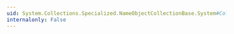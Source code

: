 ```yaml
---
uid: System.Collections.Specialized.NameObjectCollectionBase.System#Collections#ICollection#IsSynchronized
internalonly: False
---
```

